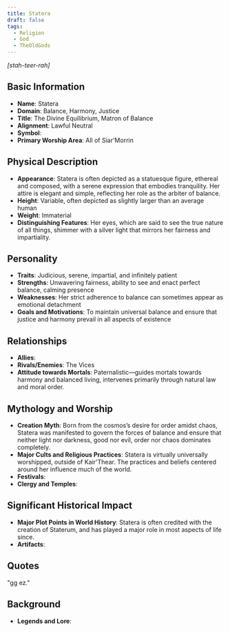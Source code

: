 ```yaml
---
title: Statera
draft: false
tags:
  - Religion
  - God
  - TheOldGods
---
```

*[stah-teer-rah]*
## Basic Information

- **Name**: Statera
- **Domain**: Balance, Harmony, Justice
- **Title**: The Divine Equilibrium, Matron of Balance
- **Alignment**: Lawful Neutral
- **Symbol**: 
- **Primary Worship Area**: All of Siar'Morrin

## Physical Description

- **Appearance**: Statera is often depicted as a statuesque figure, ethereal and composed, with a serene expression that embodies tranquility. Her attire is elegant and simple, reflecting her role as the arbiter of balance.
- **Height**: Variable, often depicted as slightly larger than an average human
- **Weight**: Immaterial
- **Distinguishing Features**: Her eyes, which are said to see the true nature of all things, shimmer with a silver light that mirrors her fairness and impartiality.

## Personality

- **Traits**: Judicious, serene, impartial, and infinitely patient
- **Strengths**: Unwavering fairness, ability to see and enact perfect balance, calming presence
- **Weaknesses**: Her strict adherence to balance can sometimes appear as emotional detachment
- **Goals and Motivations**: To maintain universal balance and ensure that justice and harmony prevail in all aspects of existence

## Relationships

- **Allies**: 
- **Rivals/Enemies**: The Vices
- **Attitude towards Mortals**: Paternalistic—guides mortals towards harmony and balanced living, intervenes primarily through natural law and moral order.

## Mythology and Worship

- **Creation Myth**: Born from the cosmos’s desire for order amidst chaos, Statera was manifested to govern the forces of balance and ensure that neither light nor darkness, good nor evil, order nor chaos dominates completely.
- **Major Cults and Religious Practices**: Statera is virtually universally worshipped, outside of Kair'Thear. The practices and beliefs centered around her influence much of the world. 
- **Festivals**: 
- **Clergy and Temples**: 

## Significant Historical Impact

- **Major Plot Points in World History**: Statera is often credited with the creation of Staterum, and has played a major role in most aspects of life since. 
- **Artifacts**: 

## Quotes

"gg ez."

## Background

- **Legends and Lore**: 